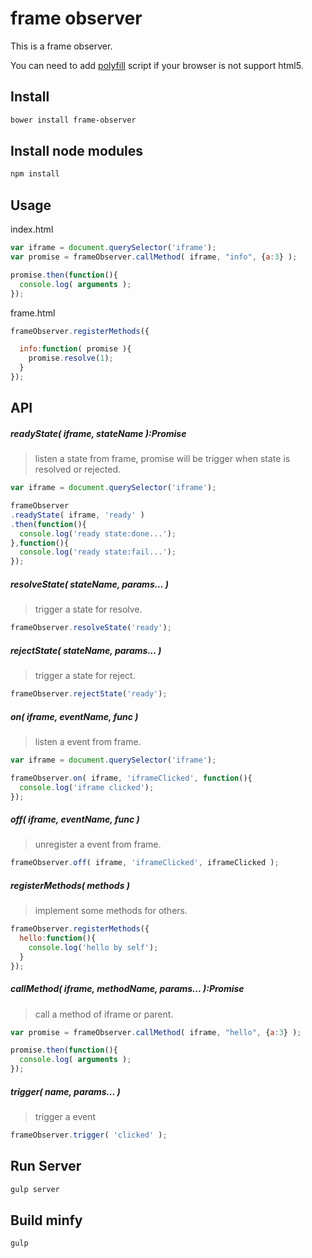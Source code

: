 frame observer
==================================

This is a frame observer.

You can need to add [polyfill](https://github.com/JasonBerry/babel-es6-polyfill) script if your browser is not support html5.

## Install

```bash
bower install frame-observer
```

## Install node modules

```bash
npm install
```

## Usage

index.html

```js
var iframe = document.querySelector('iframe');
var promise = frameObserver.callMethod( iframe, "info", {a:3} );

promise.then(function(){
  console.log( arguments );
});
```

frame.html

```js
frameObserver.registerMethods({

  info:function( promise ){
    promise.resolve(1);
  }
});
```

## API

##### readyState( iframe, stateName ):Promise
> listen a state from frame, promise will be trigger when state is resolved or rejected.

```js
var iframe = document.querySelector('iframe');

frameObserver
.readyState( iframe, 'ready' )
.then(function(){
  console.log('ready state:done...');
},function(){
  console.log('ready state:fail...');
});
```

##### resolveState( stateName, params... )
> trigger a state for resolve.

```js
frameObserver.resolveState('ready');
```

##### rejectState( stateName, params... )
> trigger a state for reject.

```js
frameObserver.rejectState('ready');
```

##### on( iframe, eventName, func )
> listen a event from frame.

```js
var iframe = document.querySelector('iframe');

frameObserver.on( iframe, 'iframeClicked', function(){
  console.log('iframe clicked');
});
```

##### off( iframe, eventName, func )
> unregister a event from frame.

```js
frameObserver.off( iframe, 'iframeClicked', iframeClicked );
```

##### registerMethods( methods )
> implement some methods for others.

```js
frameObserver.registerMethods({
  hello:function(){
    console.log('hello by self');
  }
});
```

##### callMethod( iframe, methodName, params... ):Promise
> call a method of iframe or parent.

```js
var promise = frameObserver.callMethod( iframe, "hello", {a:3} );

promise.then(function(){
  console.log( arguments );
});
```

##### trigger( name, params... )
> trigger a event

```js
frameObserver.trigger( 'clicked' );
```

## Run Server

```bash
gulp server
```

## Build minfy

```bash
gulp
```


